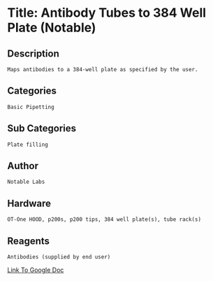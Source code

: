 # Title: Antibody Tubes to 384 Well Plate (Notable)

## Description
	Maps antibodies to a 384-well plate as specified by the user.
## Categories
	Basic Pipetting
## Sub Categories
	Plate filling
## Author
	Notable Labs
## Hardware
	OT-One HOOD, p200s, p200 tips, 384 well plate(s), tube rack(s)
## Reagents
	Antibodies (supplied by end user)
[Link To Google Doc](https://docs.google.com/document/d/1dq0XLRxoC7R5F8cV4ddQsidbXYMRVLTaNYUC-J7w-EA/edit)